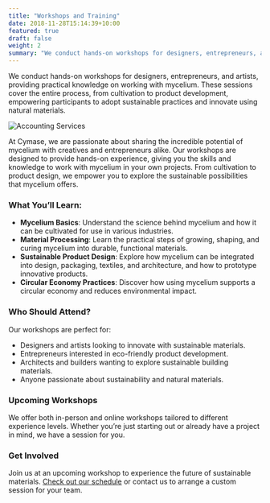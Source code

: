 ```yaml
---
title: "Workshops and Training"
date: 2018-11-28T15:14:39+10:00
featured: true
draft: false
weight: 2
summary: "We conduct hands-on workshops for designers, entrepreneurs, and artists, providing practical knowledge on working with mycelium. These sessions cover the entire process, from cultivation to product development, empowering participants to adopt sustainable practices and innovate using natural materials."
---
```


We conduct hands-on workshops for designers, entrepreneurs, and artists, providing practical knowledge on working with mycelium. These sessions cover the entire process, from cultivation to product development, empowering participants to adopt sustainable practices and innovate using natural materials.

<!--more-->

![Accounting Services](/images/workshop.svg)

At Cymase, we are passionate about sharing the incredible potential of mycelium with creatives and entrepreneurs alike. Our workshops are designed to provide hands-on experience, giving you the skills and knowledge to work with mycelium in your own projects. From cultivation to product design, we empower you to explore the sustainable possibilities that mycelium offers.

### What You’ll Learn:

- **Mycelium Basics**: Understand the science behind mycelium and how it can be cultivated for use in various industries.
- **Material Processing**: Learn the practical steps of growing, shaping, and curing mycelium into durable, functional materials.
- **Sustainable Product Design**: Explore how mycelium can be integrated into design, packaging, textiles, and architecture, and how to prototype innovative products.
- **Circular Economy Practices**: Discover how using mycelium supports a circular economy and reduces environmental impact.

### Who Should Attend?

Our workshops are perfect for:

- Designers and artists looking to innovate with sustainable materials.
- Entrepreneurs interested in eco-friendly product development.
- Architects and builders wanting to explore sustainable building materials.
- Anyone passionate about sustainability and natural materials.

### Upcoming Workshops

We offer both in-person and online workshops tailored to different experience levels. Whether you’re just starting out or already have a project in mind, we have a session for you.

### Get Involved

Join us at an upcoming workshop to experience the future of sustainable materials. [Check out our schedule](#) or contact us to arrange a custom session for your team.

